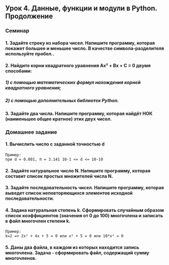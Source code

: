 ## Урок 4. Данные, функции и модули в Python. Продолжение
### Семинар
#### 1. Задайте строку из набора чисел. Напишите программу, которая покажет большее и меньшее число. В качестве символа-разделителя используйте пробел..
#### 2. Найдите корни квадратного уравнения Ax² + Bx + C = 0 двумя способами:
##### 1) с помощью математических формул нахождения корней квадратного уравнения;
##### 2) с помощью дополнительных библиотек Python.
#### 3. Задайте два числа. Напишите программу, которая найдёт НОК (наименьшее общее кратное) этих двух чисел.
### Домашнее задание
#### 1. Вычислить число c заданной точностью d
    Пример:
    при d = 0.001, π = 3.141 10-1 <= d <= 10-10
#### 2. Задайте натуральное число N. Напишите программу, которая составит список простых множителей числа N.
#### 3. Задайте последовательность чисел. Напишите программу, которая выведет список неповторяющихся элементов исходной последовательности.
#### 4. Задана натуральная степень k. Сформировать случайным образом список коэффициентов (значения от 0 до 100) многочлена и записать в файл многочлен степени k.
    Пример:
    k=2 => 2x² + 4x + 5 = 0 или x² + 5 = 0 или 10*x² = 0
#### 5. Даны два файла, в каждом из которых находится запись многочлена. Задача - сформировать файл, содержащий сумму многочленов.